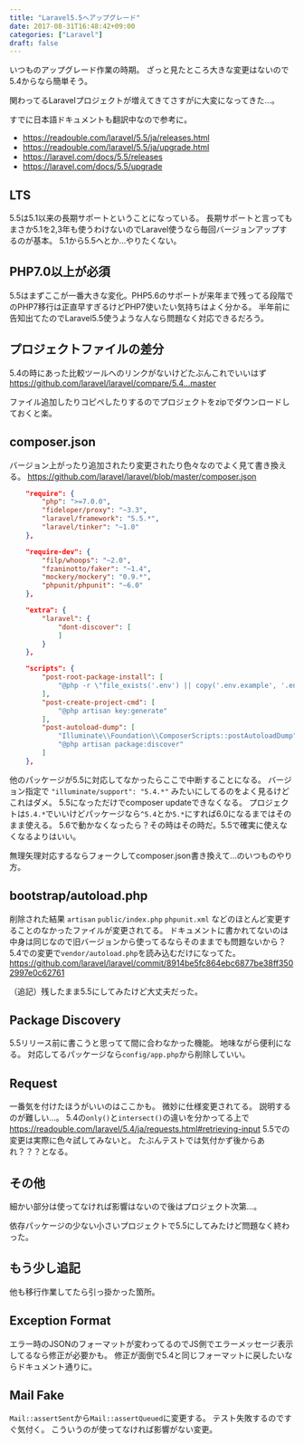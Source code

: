 ```yaml
---
title: "Laravel5.5へアップグレード"
date: 2017-08-31T16:48:42+09:00
categories: ["Laravel"]
draft: false
---
```


いつものアップグレード作業の時期。
ざっと見たところ大きな変更はないので5.4からなら簡単そう。

<!--more-->

関わってるLaravelプロジェクトが増えてきてさすがに大変になってきた…。  

すでに日本語ドキュメントも翻訳中なので参考に。

- https://readouble.com/laravel/5.5/ja/releases.html
- https://readouble.com/laravel/5.5/ja/upgrade.html
- https://laravel.com/docs/5.5/releases
- https://laravel.com/docs/5.5/upgrade

## LTS
5.5は5.1以来の長期サポートということになっている。
長期サポートと言ってもまさか5.1を2,3年も使うわけないのでLaravel使うなら毎回バージョンアップするのが基本。
5.1から5.5へとか…やりたくない。

## PHP7.0以上が必須
5.5はまずここが一番大きな変化。PHP5.6のサポートが来年まで残ってる段階でのPHP7移行は正直早すぎるけどPHP7使いたい気持ちはよく分かる。
半年前に告知出てたのでLaravel5.5使うような人なら問題なく対応できるだろう。

## プロジェクトファイルの差分
5.4の時にあった比較ツールへのリンクがないけどたぶんこれでいいはず
https://github.com/laravel/laravel/compare/5.4...master
  
ファイル追加したりコピペしたりするのでプロジェクトをzipでダウンロードしておくと楽。

## composer.json

バージョン上がったり追加されたり変更されたり色々なのでよく見て書き換える。
https://github.com/laravel/laravel/blob/master/composer.json

```json
    "require": {
        "php": ">=7.0.0",
        "fideloper/proxy": "~3.3",
        "laravel/framework": "5.5.*",
        "laravel/tinker": "~1.0"
    },
```

```json
    "require-dev": {
        "filp/whoops": "~2.0",
        "fzaninotto/faker": "~1.4",
        "mockery/mockery": "0.9.*",
        "phpunit/phpunit": "~6.0"
    },
```

```json
    "extra": {
        "laravel": {
            "dont-discover": [
            ]
        }
    },
```

```json
    "scripts": {
        "post-root-package-install": [
            "@php -r \"file_exists('.env') || copy('.env.example', '.env');\""
        ],
        "post-create-project-cmd": [
            "@php artisan key:generate"
        ],
        "post-autoload-dump": [
            "Illuminate\\Foundation\\ComposerScripts::postAutoloadDump",
            "@php artisan package:discover"
        ]
    },
```

他のパッケージが5.5に対応してなかったらここで中断することになる。
バージョン指定で `"illuminate/support": "5.4.*"` みたいにしてるのをよく見るけどこれはダメ。
5.5になっただけでcomposer updateできなくなる。
プロジェクトは`5.4.*`でいいけどパッケージなら`^5.4`とか`5.*`にすれば6.0になるまではそのまま使える。
5.6で動かなくなったら？その時はその時だ。5.5で確実に使えなくなるよりはいい。

無理矢理対応するならフォークしてcomposer.json書き換えて…のいつものやり方。

## bootstrap/autoload.php
削除された結果 `artisan` `public/index.php` `phpunit.xml` などのほとんど変更することのなかったファイルが変更されてる。
ドキュメントに書かれてないのは中身は同じなので旧バージョンから使ってるならそのままでも問題ないから？
5.4での変更で`vendor/autoload.php`を読み込むだけになってた。
https://github.com/laravel/laravel/commit/8914be5fc864ebc6877be38ff3502997e0c62761

（追記）残したまま5.5にしてみたけど大丈夫だった。

## Package Discovery
5.5リリース前に書こうと思ってて間に合わなかった機能。
地味ながら便利になる。
対応してるパッケージなら`config/app.php`から削除していい。

## Request
一番気を付けたほうがいいのはここかも。
微妙に仕様変更されてる。
説明するのが難しい…。
5.4の`only()`と`intersect()`の違いを分かってる上で
https://readouble.com/laravel/5.4/ja/requests.html#retrieving-input
5.5での変更は実際に色々試してみないと。
たぶんテストでは気付かず後からあれ？？？となる。

## その他
細かい部分は使ってなければ影響はないので後はプロジェクト次第…。
  
依存パッケージの少ない小さいプロジェクトで5.5にしてみたけど問題なく終わった。

## もう少し追記
他も移行作業してたら引っ掛かった箇所。

## Exception Format
エラー時のJSONのフォーマットが変わってるのでJS側でエラーメッセージ表示してるなら修正が必要かも。
修正が面倒で5.4と同じフォーマットに戻したいならドキュメント通りに。

## Mail Fake
`Mail::assertSent`から`Mail::assertQueued`に変更する。
テスト失敗するのですぐ気付く。
こういうのが使ってなければ影響がない変更。
